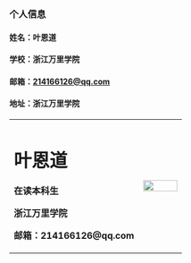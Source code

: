 




### 个人信息
#### 姓名：叶恩道
#### 学校：浙江万里学院
#### 邮箱：214166126@qq.com
#### 地址：浙江万里学院
<table border="0">
  <tr>
    <td with="50%">
      <h1>叶恩道</h1>
      <p><b>在读本科生</b></p>
      <p><b>浙江万里学院</b></p>
      <p><b>邮箱：214166126@qq.com</b></p>
    </td>
    <td width="25%">
      <img src="/zhengjianzhao.jpg" width="100%">
    </td>
   <tr> 
                </table>
